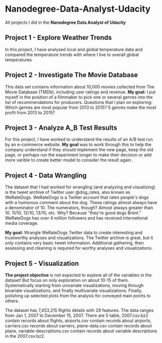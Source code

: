 
# Nanodegree-Data-Analyst-Udacity
All projects I did in the **Nanodegree Data Analyst of Udacity**
 
## Project 1 - Explore Weather Trends
In this project, I have analysed local and global temperature data and compared the temperature trends with where I live to overall global   temperatures
 
 
## Project 2 - Investigate The Movie Database
This data set contains information about 10,000 movies collected from The Movie Database (TMDb), including user ratings and revenue.
**My goal:** I put myself in the position of a filmmaker to pick one or several genres into the list of recommendations for producers.
Questions that I plan on exploring:
Which genres are most popular from 2013 to 2015?
5 genres make the most profit from 2013 to 2015?


## Project 3 - Analyze A_B Test Results
For this project, I have worked to understand the results of an A/B test run by an e-commerce website. **My goal** was to work through this to help the company understand if they should implement the new page, keep the old page, or perhaps run the experiment longer to make their decision or add more varible to create better model to consider the result again .


## Project 4 - Data Wrangling
The dataset that I had worked for wrangling (and analyzing and visualizing) is the tweet archive of Twitter user @dog_rates, also known as WeRateDogs. WeRateDogs is a Twitter account that rates people's dogs with a humorous comment about the dog. These ratings almost always have a denominator of 10. The numerators, though? Almost always greater than 10. 11/10, 12/10, 13/10, etc. Why? Because "they're good dogs Brent." WeRateDogs has over 4 million followers and has received international media coverage.

**My goal:** Wrangle WeRateDogs Twitter data to create interesting and trustworthy analyses and visualizations. The Twitter archive is great, but it only contains very basic tweet information. Additional gathering, then assessing and cleaning is required for worthy analyses and visualizations.


## Project 5 - Visualization
**The project objective** is not expected to explore all of the variables in the dataset! But focus on only exploration on about 10-15 of them. Systematically starting from univariate visualizations, moving through bivariate visualizations, and finally multivariate visualizations. Finally, polishing up selected plots from the analysis for conveyed main points to others.

The dataset has 7,453,215 flights details with 29 features. The data ranges from Jan 1, 2007 to December 15, 2007.
There are 5 table, 2007.csv.bz2 contain records about flights, airports.csv contain records about airports, carriers.csv records about carriers, plane-data.csv contain records about plane, variable-descriptions.csv contain records about variable descriptions in the 2007.csv.bz2.
